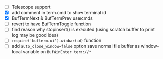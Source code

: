- [ ] Telescope support
- [x] add comment in term.cmd to show terminal id
- [x] BufTermNext & BufTermPrev usercmds
- [ ] revert to have BufTermToggle function
- [ ] find reason why stopinsert() is executed (using scratch buffer to print log may be good idea)
- [ ] `require('bufterm.ui').winbar(id)` function
- [ ] add `auto_close_window=false` option
    save normal file buffer as window-local variable on `BufWinEnter term://*`
